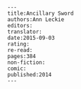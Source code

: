 
    ---
    title:Ancillary Sword
    authors:Ann Leckie
    editors:
    translator:
    date:2015-09-03
    rating:
    re-read:
    pages:384
    non-fiction:
    comic:
    published:2014
    ---

    